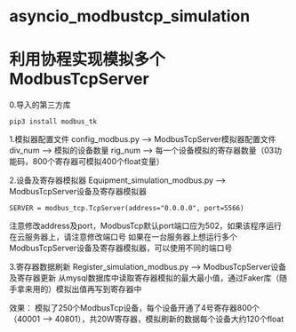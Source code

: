 # asyncio_modbustcp_simulation
# 利用协程实现模拟多个ModbusTcpServer

0.导入的第三方库
```
pip3 install modbus_tk
```

1.模拟器配置文件
config_modbus.py --> ModbusTcpServer模拟器配置文件
div_num --> 模拟的设备数量
rig_num --> 每一个设备模拟的寄存器数量（03功能码，800个寄存器可模拟400个float变量）

2.设备及寄存器模拟器
Equipment_simulation_modbus.py --> ModbusTcpServer设备及寄存器模拟器
```
SERVER = modbus_tcp.TcpServer(address="0.0.0.0", port=5566) 
```
注意修改address及port，ModbusTcp默认port端口应为502，如果该程序运行在云服务器上，请注意修改端口号
如果在一台服务器上想运行多个ModbusTcpServer设备及寄存器模拟器，可以使用不同的端口号

3.寄存器数据刷新
Register_simulation_modbus.py --> ModbusTcpServer设备及寄存器更新
从mysql数据库中读取寄存器模拟的最大最小值，通过Faker库（随手拿来用的）模拟出值再写到寄存器中


效果：
模拟了250个ModbusTcp设备，每个设备开通了4号寄存器800个（40001 --> 40801），共20W寄存器，模拟刷新的数据每个设备大约120个float